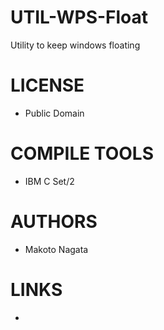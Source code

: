 UTIL-WPS-Float
==============

Utility to keep windows floating

LICENSE
===============
* Public Domain

COMPILE TOOLS
===============
* IBM C Set/2

AUTHORS
===============
* Makoto Nagata

LINKS
===============
* 
